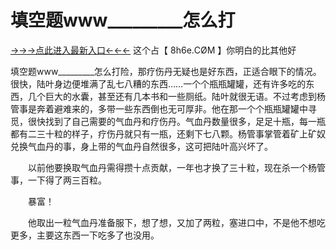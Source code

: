 # 填空题www_________怎么打

<a href="https://8h6e.com ">→→→点此进入最新入口←←←</a >
这个占【 8h6e.СØΜ 】你明白的比其他好


填空题www_________怎么打险，那疗伤丹无疑也是好东西，正适合眼下的情况。很快，陆叶身边便堆满了乱七八糟的东西……一个个瓶瓶罐罐，还有许多吃的东西，几个巨大的水囊，甚至还有几本书和一些厕纸。陆叶就很无语。不过考虑到杨管事是奔着避难来的，多带一些东西倒也无可厚非。他在那一个个瓶瓶罐罐中寻觅，很快找到了自己需要的气血丹和疗伤丹。气血丹数量很多，足足十瓶，每一瓶都有二三十粒的样子，疗伤丹就只有一瓶，还剩下七八颗。杨管事掌管着矿上矿奴兑换气血丹的事，身上带的气血丹自然很多，这可把陆叶高兴坏了。

　　以前他要换取气血丹需得攒十点贡献，一年也才换了三十粒，现在杀一个杨管事，一下得了两三百粒。

　　暴富！

　　他取出一粒气血丹准备服下，想了想，又加了两粒，塞进口中，不是他不想吃更多，主要这东西一下吃多了也没用。

